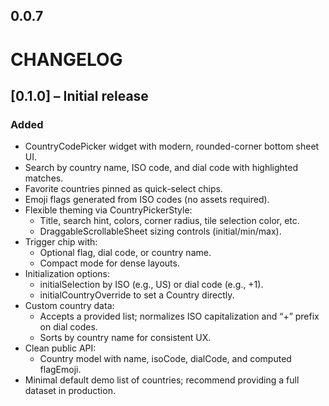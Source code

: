 ## 0.0.7

# CHANGELOG


## [0.1.0] – Initial release
### Added
- CountryCodePicker widget with modern, rounded-corner bottom sheet UI.
- Search by country name, ISO code, and dial code with highlighted matches.
- Favorite countries pinned as quick-select chips.
- Emoji flags generated from ISO codes (no assets required).
- Flexible theming via CountryPickerStyle:
    - Title, search hint, colors, corner radius, tile selection color, etc.
    - DraggableScrollableSheet sizing controls (initial/min/max).
- Trigger chip with:
    - Optional flag, dial code, or country name.
    - Compact mode for dense layouts.
- Initialization options:
    - initialSelection by ISO (e.g., US) or dial code (e.g., +1).
    - initialCountryOverride to set a Country directly.
- Custom country data:
    - Accepts a provided list; normalizes ISO capitalization and “+” prefix on dial codes.
    - Sorts by country name for consistent UX.
- Clean public API:
    - Country model with name, isoCode, dialCode, and computed flagEmoji.
- Minimal default demo list of countries; recommend providing a full dataset in production.


